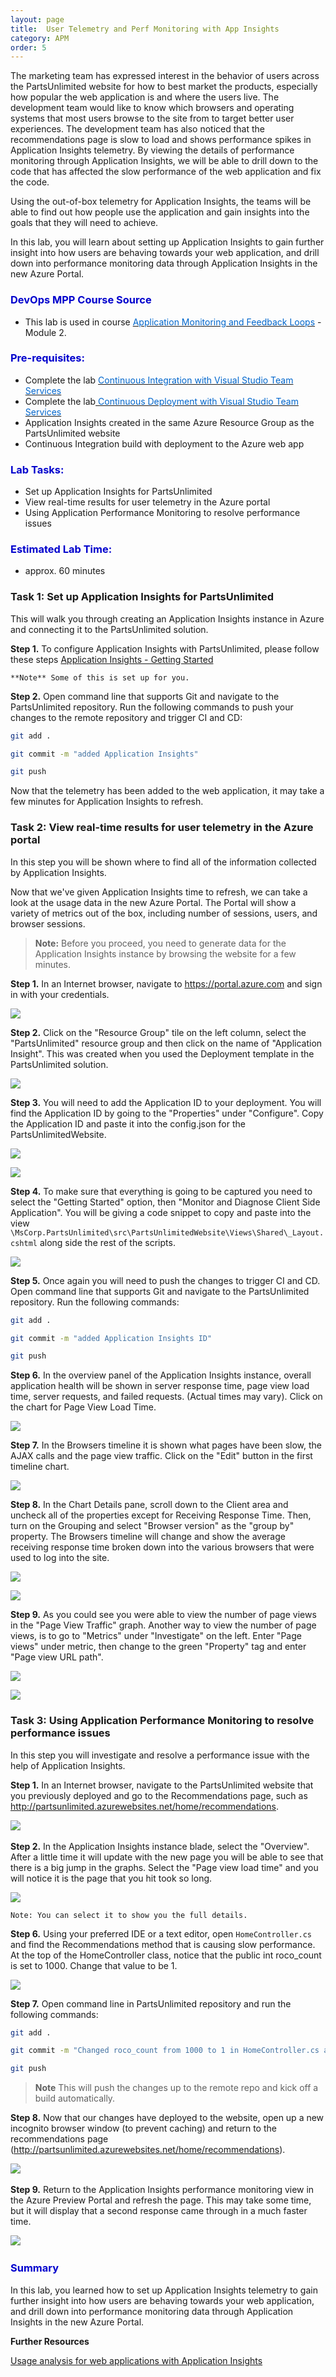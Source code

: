 ```yaml
---
layout: page
title:  User Telemetry and Perf Monitoring with App Insights
category: APM
order: 5
---
```


The marketing team has expressed interest in the behavior of users across the PartsUnlimited website for how to best market the products, especially how popular the web application is and where the users live. The development team would like to know which browsers and operating systems that most users browse to the site from to target better user experiences. The development team has also noticed that the recommendations page is slow to load and shows performance spikes in Application Insights telemetry. By viewing the details of performance monitoring through Application Insights, we will be able to drill down to the code that has affected the slow performance of the web application and fix the code.

Using the out-of-box telemetry for Application Insights, the teams will be able to find out how people use the application and gain insights into the goals that they will need to achieve.

In this lab, you will learn about setting up Application Insights to gain further insight into how users are behaving towards your web application, and drill down into performance monitoring data through Application Insights in the new Azure Portal.


<h3><span style="color: #0000CD;">DevOps MPP Course Source </span></h3>

- This lab is used in course <a href="https://www.edx.org/course/application-monitoring-feedback-loops-microsoft-devops200-7x-0" target="_blank"><span style="color: #0066cc;" color="#0066cc"> Application Monitoring and Feedback Loops</span></a> - Module 2.




<h3><span style="color: #0000CD;"> Pre-requisites:</span></h3>

- Complete the lab <a href="https://microsoft.github.io/PartsUnlimited/cicd/200.3x-CICD-M01-CIwithVSTS.html" target="_blank"><span style="color: #0066cc;" color="#0066cc"> Continuous Integration with Visual Studio Team Services </span></a>
- Complete the lab<a href="https://microsoft.github.io/PartsUnlimited/cicd/200.3x-CICD-M03-CDwithVSTS.html" target="_blank"><span style="color: #0066cc;" color="#0066cc"> Continuous Deployment with Visual Studio Team Services  </span></a>
- Application Insights created in the same Azure Resource Group as the PartsUnlimited website
- Continuous Integration build with deployment to the Azure web app



<h3><span style="color: #0000CD;"> Lab Tasks:</span></h3>

- Set up Application Insights for PartsUnlimited
- View real-time results for user telemetry in the Azure portal
- Using Application Performance Monitoring to resolve performance issues




<h3><span style="color: #0000CD;">Estimated Lab Time:</span></h3>

- approx. 60 minutes  



### Task 1: Set up Application Insights for PartsUnlimited

This will walk you through creating an Application Insights instance in Azure and connecting it to the PartsUnlimited solution.


**Step 1.** To configure Application Insights with PartsUnlimited, please follow these steps [Application Insights - Getting Started](https://github.com/Microsoft/ApplicationInsights-aspnetcore/wiki/Getting-Started-with-Application-Insights-for-ASP.NET-Core)  

    **Note** Some of this is set up for you.


**Step 2.** Open command line that supports Git and navigate to the PartsUnlimited repository. Run the following commands to push your changes to the remote repository and trigger CI and CD:

```Bash
git add .

git commit -m "added Application Insights"

git push
```

Now that the telemetry has been added to the web application, it may take a few minutes for Application Insights to refresh.



### Task 2: View real-time results for user telemetry in the Azure portal


In this step you will be shown where to find all of the information collected by Application Insights.

Now that we've given Application Insights time to refresh, we can take a look at the usage data in the new Azure Portal. The Portal will show a variety of metrics out of the box, including number of sessions, users, and browser sessions.

> **Note:** Before you proceed, you need to generate data for the Application Insights instance by browsing the website for a few minutes.

**Step 1.** In an Internet browser, navigate to <https://portal.azure.com> and
sign in with your credentials.

![](<../assets/usertelemetryperfmonwithai-jan2018/shot1.png>)

**Step 2.** Click on the "Resource Group" tile on the left column, select the "PartsUnlimited" resource group and then click on the name of "Application Insight". This was created when you used the Deployment template in the PartsUnlimited solution.

 ![](<../assets/usertelemetryperfmonwithai-jan2018/shot2.png>)

**Step 3.** You will need to add the Application ID to your deployment. You will find the Application ID by going to the "Properties" under "Configure". Copy the Application ID and paste it into the config.json for the PartsUnlimitedWebsite.

![](<../assets/usertelemetryperfmonwithai-jan2018/shot3.png>)

![](<../assets/usertelemetryperfmonwithai-jan2018/shot3a.png>)

**Step 4.** To make sure that everything is going to be captured you need to select the "Getting Started" option, then "Monitor and Diagnose Client Side Application". You will be giving a code snippet to copy and paste into the view `\MsCorp.PartsUnlimited\src\PartsUnlimitedWebsite\Views\Shared\_Layout.cshtml`
along side the rest of the scripts.

![](<../assets/usertelemetryperfmonwithai-jan2018/shot5.png>)

**Step 5.** Once again you will need to push the changes to trigger CI and CD. Open command line that supports Git and navigate to the PartsUnlimited repository. Run the following commands:

```Bash
git add .

git commit -m "added Application Insights ID"

git push
```

**Step 6.** In the overview panel of the Application Insights instance, overall application health will be shown in server response time, page view load time, server requests, and failed requests. (Actual times may vary). Click on the chart for Page View Load Time.

![](<../assets/usertelemetryperfmonwithai-jan2018/shot6.png>)

**Step 7.** In the Browsers timeline it is shown what pages have been slow, the AJAX calls and the page view traffic. Click on the "Edit" button in the first timeline chart.

![](<../assets/usertelemetryperfmonwithai-jan2018/shot7.png>)

**Step 8.** In the Chart Details pane, scroll down to the Client area and uncheck all of the properties except for Receiving Response Time. Then, turn on the Grouping and select "Browser version" as the "group by" property. The Browsers timeline will change and show the average receiving response time broken down into the various browsers that were used to log into the site.

![](<../assets/usertelemetryperfmonwithai-jan2018/shot8.png>)

![](<../assets/usertelemetryperfmonwithai-jan2018/shot9.png>)

**Step 9.** As you could see you were able to view the number of page views in the "Page View Traffic" graph. Another way to view the number of page views, is to go to "Metrics" under "Investigate" on the left. Enter "Page views" under metric, then change to the green "Property" tag and enter "Page view URL path".

![](<../assets/usertelemetryperfmonwithai-jan2018/shot10.png>)

![](<../assets/usertelemetryperfmonwithai-jan2018/shot11.png>)

### Task 3: Using Application Performance Monitoring to resolve performance issues


In this step you will investigate and resolve a performance issue with the help of Application Insights.

**Step 1.** In an Internet browser, navigate to the PartsUnlimited website that you previously deployed and go to the Recommendations page, such as http://partsunlimited.azurewebsites.net/home/recommendations.

![](<../assets/usertelemetryperfmonwithai-jan2018/task3-step6.png>) 

**Step 2.** In the Application Insights instance blade, select the "Overview". After a little time it will update with the new page you will be able to see that there is a big jump in the graphs. Select the "Page view load time" and you will notice it is the page that you hit took so long. 

![](<../assets/usertelemetryperfmonwithai-jan2018/shot12.png>)

    Note: You can select it to show you the full details.

**Step 6.** Using your preferred IDE or a text editor, open `HomeController.cs` and find the Recommendations method that is causing slow performance. At the top of the HomeController class, notice that the public int roco_count is set to 1000. Change that value to be 1.

![](<../assets/usertelemetryperfmonwithai-jan2018/task3-step3.png>)

**Step 7.**  Open command line in PartsUnlimited repository and run the following commands:
```Bash
git add .

git commit -m "Changed roco_count from 1000 to 1 in HomeController.cs after being aware of slow perf in AI"

git push
```
>**Note** This will push the changes up to the remote repo and kick off a build automatically.

**Step 8.** Now that our changes have deployed to the website, open up a new incognito browser window (to prevent caching) and return to the recommendations page (http://partsunlimited.azurewebsites.net/home/recommendations).

![](<../assets/usertelemetryperfmonwithai-jan2018/task3-step6.png>) 

**Step 9.** Return to the Application Insights performance monitoring view in the Azure Preview Portal and refresh the page. This may take some time, but it will display that a second response came through in a much faster time.

![](<../assets/usertelemetryperfmonwithai-jan2018/shot13.png>) 


<h3><span style="color: #0000CD;"> Summary</span></h3>

In this lab, you learned how to set up Application Insights telemetry to gain further insight into how users are behaving towards your web application, and drill down into performance monitoring data through Application Insights in the new Azure Portal.



**Further Resources**

[Usage analysis for web applications with Application Insights](https://azure.microsoft.com/en-us/documentation/articles/app-insights-web-track-usage/)
